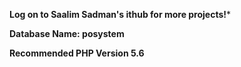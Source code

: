 **Log on to Saalim Sadman's ithub for more projects!***

**Database Name: posystem**


**Recommended PHP Version 5.6**

